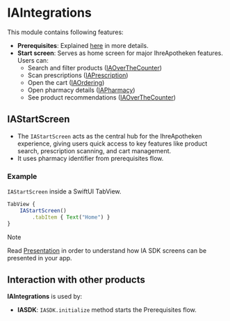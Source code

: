 # IAIntegrations

This module contains following features:
* **Prerequisites**: Explained [here](./Prerequisites.md) in more details.
* **Start screen**: Serves as home screen for major IhreApotheken features. Users can:
  * Search and filter products ([IAOverTheCounter](./IAOverTheCounter.md)) 
  * Scan prescriptions ([IAPrescription](./IAPrescription.md)) 
  * Open the cart ([IAOrdering](./IAOrdering.md)) 
  * Open pharmacy details ([IAPharmacy](./IAPharmacy.md)) 
  * See product recommendations ([IAOverTheCounter](./IAOverTheCounter.md))
 
## IAStartScreen

* The `IAStartScreen` acts as the central hub for the IhreApotheken experience, giving users quick access to key features like product search, prescription scanning, and cart management.
* It uses pharmacy identifier from prerequisites flow.

### Example

`IAStartScreen` inside a SwiftUI TabView.

```javascript
TabView {   
    IAStartScreen()
        .tabItem { Text("Home") }
}
```
> [!NOTE]
> Read [Presentation](./Presentation.md) in order to understand how IA SDK screens can be presented in your app.  

## Interaction with other products

**IAIntegrations** is used by:
* **IASDK**: `IASDK.initialize` method starts the Prerequisites flow.

